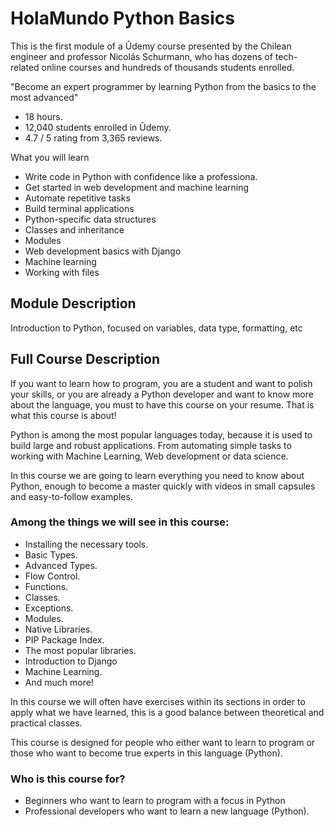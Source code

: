 # HolaMundo Python Basics
This is the first module of a Ûdemy course presented by the Chilean engineer and professor Nicolás Schurmann, who has dozens of tech-related online courses and hundreds of thousands students enrolled.

"Become an expert programmer by learning Python from the basics to the most advanced"
- 18 hours.
- 12,040 students enrolled in Ûdemy.
- 4.7 / 5 rating from 3,365 reviews.

What you will learn
- Write code in Python with confidence like a professiona.
- Get started in web development and machine learning
- Automate repetitive tasks
- Build terminal applications
- Python-specific data structures
- Classes and inheritance
- Modules
- Web development basics with Django
- Machine learning
- Working with files

## Module Description
Introduction to Python, focused on variables, data type, formatting, etc

## Full Course Description

If you want to learn how to program, you are a student and want to polish your skills, or you are already a Python developer and want to know more about the language, you must to have this course on your resume. That is what this course is about!

Python is among the most popular languages ​​today, because it is used to build large and robust applications. From automating simple tasks to working with Machine Learning, Web development or data science.

In this course we are going to learn everything you need to know about Python, enough to become a master quickly with videos in small capsules and easy-to-follow examples.

### Among the things we will see in this course:

- Installing the necessary tools.
- Basic Types.
- Advanced Types.
- Flow Control.
- Functions.
- Classes.
- Exceptions.
- Modules.
- Native Libraries.
- PIP Package Index.
- The most popular libraries.
- Introduction to Django
- Machine Learning.
- And much more!

In this course we will often have exercises within its sections in order to apply what we have learned, this is a good balance between theoretical and practical classes.

This course is designed for people who either want to learn to program or those who want to become true experts in this language (Python).

### Who is this course for?
- Beginners who want to learn to program with a focus in Python
- Professional developers who want to learn a new language (Python).
